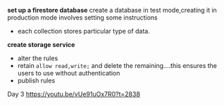 **set up a firestore database**
create a database in test mode,creating it in production mode involves setting some instructions

- each collection stores particular type of data.

**create storage service**

- alter the rules
- retain `allow read,write;` and delete the remaining....this ensures the users to use without authentication
- publish rules

Day 3 https://youtu.be/vUe91uOx7R0?t=2838
